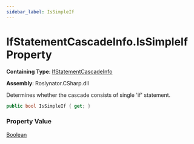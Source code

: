 ```yaml
---
sidebar_label: IsSimpleIf
---
```


# IfStatementCascadeInfo\.IsSimpleIf Property

**Containing Type**: [IfStatementCascadeInfo](../index.md)

**Assembly**: Roslynator\.CSharp\.dll

  
Determines whether the cascade consists of single 'if' statement\.

```csharp
public bool IsSimpleIf { get; }
```

### Property Value

[Boolean](https://docs.microsoft.com/en-us/dotnet/api/system.boolean)

